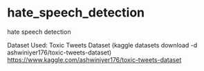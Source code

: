 # hate_speech_detection
 hate speech detection

 Dataset Used: Toxic Tweets Dataset (kaggle datasets download -d ashwiniyer176/toxic-tweets-dataset)
                                     https://www.kaggle.com/ashwiniyer176/toxic-tweets-dataset
